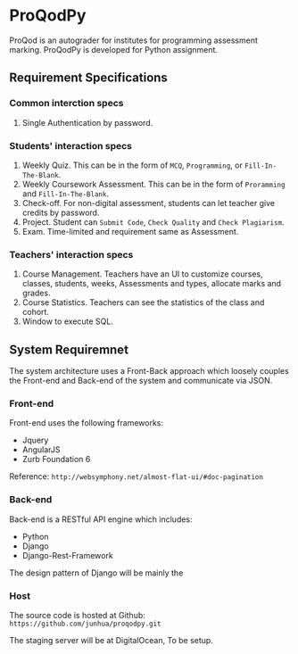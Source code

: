 # ProQodPy

ProQod is an autograder for institutes for programming assessment marking. ProQodPy is developed for Python assignment.

## Requirement Specifications

### Common interction specs
1. Single Authentication by password.

### Students' interaction specs
1. Weekly Quiz. This can be in the form of `MCQ`, `Programming`, or `Fill-In-The-Blank`.
2. Weekly Coursework Assessment. This can be in the form of `Proramming` and `Fill-In-The-Blank`.
3. Check-off. For non-digital assessment, students can let teacher give credits by password.
4. Project. Student can `Submit Code`, `Check Quality` and `Check Plagiarism`.
5. Exam. Time-limited and requirement same as Assessment.

### Teachers' interaction specs
1. Course Management. Teachers have an UI to customize courses, classes, students, weeks, Assessments and types, allocate marks and grades.
2. Course Statistics. Teachers can see the statistics of the class and cohort.
3. Window to execute SQL.

## System Requiremnet
The system architecture uses a Front-Back approach which loosely couples the Front-end and Back-end of the system and communicate via JSON.

### Front-end
Front-end uses the following frameworks:
* Jquery
* AngularJS
* Zurb Foundation 6

Reference:
`http://websymphony.net/almost-flat-ui/#doc-pagination`


### Back-end
Back-end is a RESTful API engine which includes:
* Python
* Django
* Django-Rest-Framework

The design pattern of Django will be mainly the 

### Host
The source code is hosted at Github:
```https://github.com/junhua/proqodpy.git```

The staging server will be at DigitalOcean, To be setup.

